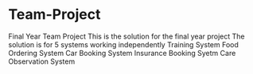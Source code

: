 # Team-Project
Final Year Team Project
This is the solution for the final year project 
The solution is for 5 systems working independently
Training System
Food Ordering System
Car Booking System
Insurance Booking Syetm
Care Observation System

